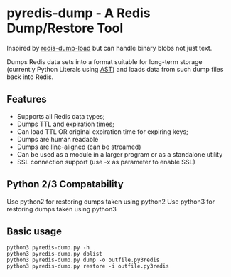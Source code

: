 # pyredis-dump - A Redis Dump/Restore Tool

Inspired by [redis-dump-load](https://github.com/p/redis-dump-load)
but can handle binary blobs not just text.

Dumps Redis data sets into a format suitable for long-term storage
(currently Python Literals using [AST](https://docs.python.org/2/library/ast.html))
and loads data from such dump files back into Redis.

## Features

- Supports all Redis data types;
- Dumps TTL and expiration times;
- Can load TTL OR original expiration time for expiring keys;
- Dumps are human readable
- Dumps are line-aligned (can be streamed)
- Can be used as a module in a larger program or as a standalone utility
- SSL connection support (use -x as parameter to enable SSL)

## Python 2/3 Compatability

Use python2 for restoring dumps taken using python2
Use python3 for restoring dumps taken using python3

## Basic usage

```
python3 pyredis-dump.py -h
python3 pyredis-dump.py dblist
python3 pyredis-dump.py dump -o outfile.py3redis
python3 pyredis-dump.py restore -i outfile.py3redis
```


